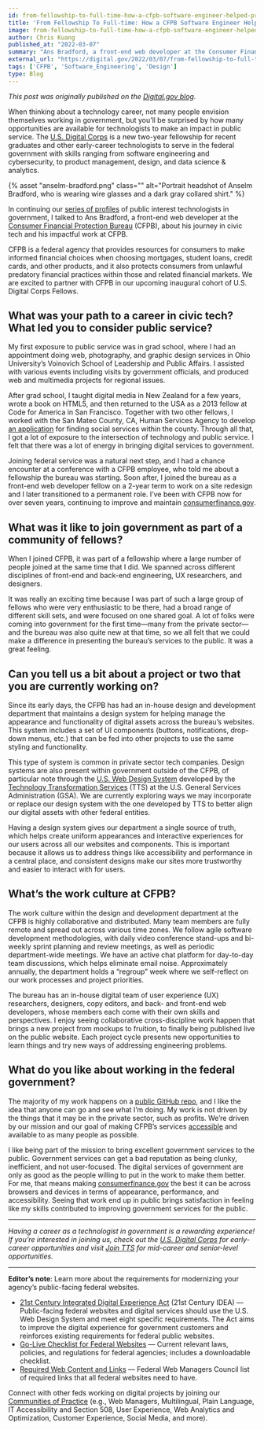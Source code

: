 ```yaml
---
id: from-fellowship-to-full-time-how-a-cfpb-software-engineer-helped-protect-consumers-and-built-a-career-in-civic-tech
title: 'From Fellowship To Full-time: How a CFPB Software Engineer Helped Protect Consumers and Built a Career in Civic Tech'
image: from-fellowship-to-full-time-how-a-cfpb-software-engineer-helped-protect-consumers-and-built-a-career-in-civic-tech.png
author: Chris Kuang
published_at: "2022-03-07"
summary: "Ans Bradford, a front-end web developer at the Consumer Financial Protection Bureau, shares his journey to civic tech and public service via several fellowship programs and his work supporting CFPB's internal design system as part of USDC's series of profiles on public interest technologists in the federal government."
external_url: "https://digital.gov/2022/03/07/from-fellowship-to-full-time-how-a-cfpb-software-engineer-helped-protect-consumers-and-built-a-career-in-civic-tech/"
tags: ['CFPB', 'Software_Engineering', 'Design']
type: Blog
---
```

*This post was originally published on the [Digital.gov blog](https://digital.gov/2022/03/07/from-fellowship-to-full-time-how-a-cfpb-software-engineer-helped-protect-consumers-and-built-a-career-in-civic-tech/).*

When thinking about a technology career, not many people envision themselves working in government, but you’ll be surprised by how many opportunities are available for technologists to make an impact in public service. The [U.S. Digital Corps](https://digitalcorps.gsa.gov/) is a new two-year fellowship for recent graduates and other early-career technologists to serve in the federal government with skills ranging from software engineering and cybersecurity, to product management, design, and data science & analytics.

<div class="usa-image-block">
  {% asset "anselm-bradford.png" class="" alt="Portrait headshot of Anselm Bradford, who is wearing wire glasses and a dark gray collared shirt." %}
</div>

In continuing our [series of profiles](https://digital.gov/topics/tts/) of public interest technologists in government, I talked to Ans Bradford, a front-end web developer at the [Consumer Financial Protection Bureau](https://www.consumerfinance.gov/) (CFPB), about his journey in civic tech and his impactful work at CFPB.

CFPB is a federal agency that provides resources for consumers to make informed financial choices when choosing mortgages, student loans, credit cards, and other products, and it also protects consumers from unlawful predatory financial practices within those and related financial markets. We are excited to partner with CFPB in our upcoming inaugural cohort of U.S. Digital Corps Fellows.

## What was your path to a career in civic tech? What led you to consider public service?

My first exposure to public service was in grad school, where I had an appointment doing web, photography, and graphic design services in Ohio University’s Voinovich School of Leadership and Public Affairs. I assisted with various events including visits by government officials, and produced web and multimedia projects for regional issues.

After grad school, I taught digital media in New Zealand for a few years, wrote a book on HTML5, and then returned to the USA as a 2013 fellow at Code for America in San Francisco. Together with two other fellows, I worked with the San Mateo County, CA, Human Services Agency to develop [an application](https://www.smc-connect.org/) for finding social services within the county. Through all that, I got a lot of exposure to the intersection of technology and public service. I felt that there was a lot of energy in bringing digital services to government.

Joining federal service was a natural next step, and I had a chance encounter at a conference with a CFPB employee, who told me about a fellowship the bureau was starting. Soon after, I joined the bureau as a front-end web developer fellow on a 2-year term to work on a site redesign and I later transitioned to a permanent role. I’ve been with CFPB now for over seven years, continuing to improve and maintain [consumerfinance.gov](https://www.consumerfinance.gov/).

## What was it like to join government as part of a community of fellows?
When I joined CFPB, it was part of a fellowship where a large number of people joined at the same time that I did. We spanned across different disciplines of front-end and back-end engineering, UX researchers, and designers.

It was really an exciting time because I was part of such a large group of fellows who were very enthusiastic to be there, had a broad range of different skill sets, and were focused on one shared goal. A lot of folks were coming into government for the first time—many from the private sector—and the bureau was also quite new at that time, so we all felt that we could make a difference in presenting the bureau’s services to the public. It was a great feeling.

## Can you tell us a bit about a project or two that you are currently working on?
Since its early days, the CFPB has had an in-house design and development department that maintains a design system for helping manage the appearance and functionality of digital assets across the bureau’s websites. This system includes a set of UI components (buttons, notifications, drop-down menus, etc.) that can be fed into other projects to use the same styling and functionality.

This type of system is common in private sector tech companies. Design systems are also present within government outside of the CFPB, of particular note through the [U.S. Web Design System](https://designsystem.digital.gov/) developed by the [Technology Transformation Services](https://www.gsa.gov/about-us/organization/federal-acquisition-service/technology-transformation-services) (TTS) at the U.S. General Services Administration (GSA). We are currently exploring ways we may incorporate or replace our design system with the one developed by TTS to better align our digital assets with other federal entities.

Having a design system gives our department a single source of truth, which helps create uniform appearances and interactive experiences for our users across all our websites and components. This is important because it allows us to address things like accessibility and performance in a central place, and consistent designs make our sites more trustworthy and easier to interact with for users.

## What’s the work culture at CFPB?
The work culture within the design and development department at the CFPB is highly collaborative and distributed. Many team members are fully remote and spread out across various time zones. We follow agile software development methodologies, with daily video conference stand-ups and bi-weekly sprint planning and review meetings, as well as periodic department-wide meetings. We have an active chat platform for day-to-day team discussions, which helps eliminate email noise. Approximately annually, the department holds a “regroup” week where we self-reflect on our work processes and project priorities.

The bureau has an in-house digital team of user experience (UX) researchers, designers, copy editors, and back- and front-end web developers, whose members each come with their own skills and perspectives. I enjoy seeing collaborative cross-discipline work happen that brings a new project from mockups to fruition, to finally being published live on the public website. Each project cycle presents new opportunities to learn things and try new ways of addressing engineering problems.

## What do you like about working in the federal government?
The majority of my work happens on a [public GitHub repo](https://github.com/cfpb/consumerfinance.gov), and I like the idea that anyone can go and see what I’m doing. My work is not driven by the things that it may be in the private sector, such as profits. We’re driven by our mission and our goal of making CFPB’s services [accessible](https://www.section508.gov/) and available to as many people as possible.

I like being part of the mission to bring excellent government services to the public. Government services can get a bad reputation as being clunky, inefficient, and not user-focused. The digital services of government are only as good as the people willing to put in the work to make them better. For me, that means making [consumerfinance.gov](https://www.consumerfinance.gov/) the best it can be across browsers and devices in terms of appearance, performance, and accessibility. Seeing that work end up in public brings satisfaction in feeling like my skills contributed to improving government services for the public.

---

*Having a career as a technologist in government is a rewarding experience! If you’re interested in joining us, check out the [U.S. Digital Corps](https://digitalcorps.gsa.gov/) for early-career opportunities and visit [Join TTS](https://join.tts.gsa.gov/) for mid-career and senior-level opportunities.*

---

**Editor’s note**: Learn more about the requirements for modernizing your agency’s public-facing federal websites.

* [21st Century Integrated Digital Experience Act](https://digital.gov/resources/21st-century-integrated-digital-experience-act/) (21st Century IDEA) — Public-facing federal websites and digital services should use the U.S. Web Design System and meet eight specific requirements. The Act aims to improve the digital experience for government customers and reinforces existing requirements for federal public websites.
* [Go-Live Checklist for Federal Websites](https://digital.gov/2022/01/13/go-live-checklist-for-federal-websites/) — Current relevant laws, policies, and regulations for federal agencies; includes a downloadable checklist.
* [Required Web Content and Links](https://digital.gov/resources/required-web-content-and-links/) — Federal Web Managers Council list of required links that all federal websites need to have.

Connect with other feds working on digital projects by joining our [Communities of Practice](https://digital.gov/communities/) (e.g., Web Managers, Multilingual, Plain Language, IT Accessibility and Section 508, User Experience, Web Analytics and Optimization, Customer Experience, Social Media, and more).

